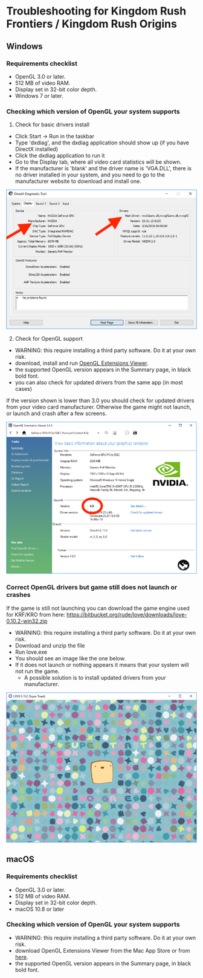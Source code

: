 # Troubleshooting for Kingdom Rush Frontiers / Kingdom Rush Origins

## Windows

### Requirements checklist
- OpenGL 3.0 or later.
- 512 MB of video RAM.
- Display set in 32-bit color depth. 
- Windows 7 or later. 

### Checking which version of OpenGL your system supports

1. Check for basic drivers install
  - Click Start -> Run in the taskbar
  - Type 'dxdiag', and the dxdiag application should show up (if you have DirectX installed)
  - Click the dxdiag application to run it
  - Go to the Display tab, where all video card statistics will be shown. 
  - If the manufacturer is 'blank' and the driver name is 'VGA.DLL', there is no driver installed in your system, and you need to go to the manufacturer website to download and install one.

![](dxdiag.png)

2. Check for OpenGL support
- WARNING: this require installing a third party software. Do it at your own risk.
- download, install and run [OpenGL Extensions Viewer](http://realtech-vr.com/admin/glview).
- the supported OpenGL version appears in the Summary page, in black bold font.
- you can also check for updated drivers from the same app (in most cases)

If the version shown is lower than 3.0 you should check for updated drivers from your video card manufacturer. 
Otherwise the game might not launch, or launch and crash after a few screens. 

![](glextviewer.png)

### Correct OpenGL drivers but game still does not launch or crashes
If the game is still not launching you can download the game engine used for KRF/KRO from here: 
https://bitbucket.org/rude/love/downloads/love-0.10.2-win32.zip

- WARNING: this require installing a third party software. Do it at your own risk.
- Download and unzip the file
- Run love.exe
- You should see an image like the one below. 
- If it does not launch or nothing appears it means that your system will not run the game.
  - A possible solution is to install updated drivers from your manufacturer.

![](nogame-0-10-2.png)

## macOS

### Requirements checklist
- OpenGL 3.0 or later.
- 512 MB of video RAM.
- Display set in 32-bit color depth. 
- macOS 10.8 or later

### Checking which version of OpenGL your system supports
- WARNING: this require installing a third party software. Do it at your own risk.
- download OpenGL Extensions Viewer from the Mac App Store or from [here](http://realtech-vr.com/admin/glview).
- the supported OpenGL version appears in the Summary page, in black bold font.
